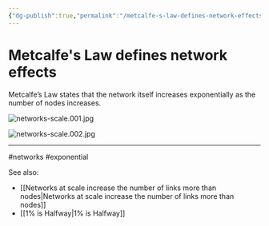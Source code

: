```yaml
---
{"dg-publish":true,"permalink":"/metcalfe-s-law-defines-network-effects/"}
---
```


# Metcalfe's Law defines network effects

Metcalfe’s Law states that the network itself increases exponentially as the number of nodes increases.

![networks-scale.001.jpg](/img/user/Attachments/networks-scale.001.jpg)

![networks-scale.002.jpg](/img/user/Attachments/networks-scale.002.jpg)



---
#networks #exponential 

See also:
- [[Networks at scale increase the number of links more than nodes\|Networks at scale increase the number of links more than nodes]]
- [[1% is Halfway\|1% is Halfway]]